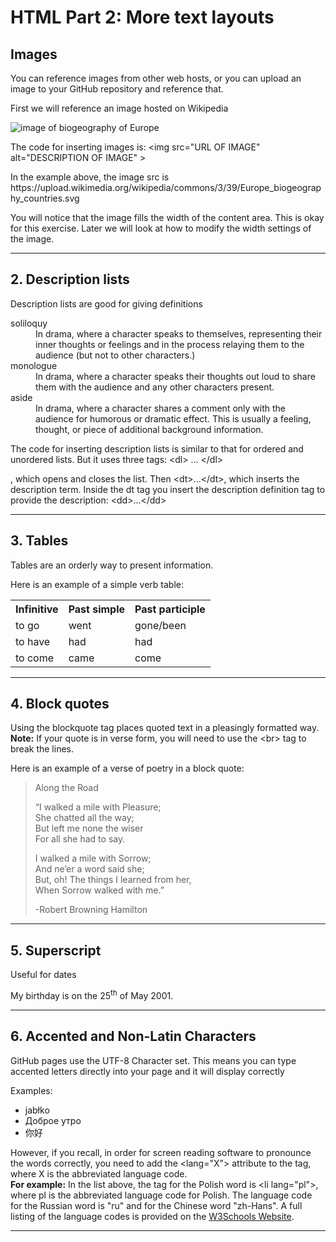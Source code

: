 <h1>HTML Part 2: More text layouts</h1>
<h2>Images</h2>
<p>You can reference images from other web hosts, or you can upload an image to your GitHub repository and reference that.<p>
<p>First we will reference an image hosted on Wikipedia</p>
<img src="https://upload.wikimedia.org/wikipedia/commons/3/39/Europe_biogeography_countries.svg" alt="image of biogeography of Europe">
<p>The code for inserting images is: &lt;img src="URL OF IMAGE" alt="DESCRIPTION OF IMAGE" &gt;</p>
<p>In the example above, the image src is https://upload.wikimedia.org/wikipedia/commons/3/39/Europe_biogeography_countries.svg </p>
<p>You will notice that the image fills the width of the content area. This is okay for this exercise. Later we will look at how to modify the width settings of the image.</p>

<hr>

<h2>2. Description lists</h2>
<p>Description lists are good for giving definitions</p>
<dl>
  <dt>soliloquy</dt>
  <dd>In drama, where a character speaks to themselves, representing their inner thoughts or feelings and in the process relaying them to the audience (but not to other characters.)</dd>
  <dt>monologue</dt>
  <dd>In drama, where a character speaks their thoughts out loud to share them with the audience and any other characters present.</dd>
  <dt>aside</dt>
  <dd>In drama, where a character shares a comment only with the audience for humorous or dramatic effect. This is usually a feeling, thought, or piece of additional background information.</dd>
</dl>
<p>The code for inserting description lists is similar to that for ordered and unordered lists. But it uses three tags: &lt;dl&gt; ... &lt;/dl&gt;</p>, which opens and closes the list. Then &lt;dt&gt;...&lt;/dt&gt;, which inserts the description term. Inside the dt tag you insert the description definition tag to provide the description: &lt;dd&gt;...&lt;/dd&gt;</p>

<hr>
<h2>3. Tables</h2>
<p>Tables are an orderly way to present information.</p>
<p>Here is an example of a simple verb table:</p>
<table>
  <tr><th>Infinitive</th><th>Past simple</th><th>Past participle</th></tr>
  <tr>
    <td>to go</td><td>went</td><td>gone/been</td>
  </tr>
   <tr>
    <td>to have</td><td>had</td><td>had</td>
  </tr>
  <tr>
    <td>to come</td><td>came</td><td>come</td>
  </tr>
  </table>
  

<hr>

<h2>4. Block quotes</h2>
<p>Using the blockquote tag places quoted text in a pleasingly formatted way. <b>Note:</b> If your quote is in verse form, you will need to use the &lt;br&gt; tag to break the lines.</p>
<p>Here is an example of a verse of poetry in a block quote:</p>

<blockquote cite="https://en.wikipedia.org/wiki/To_be,_or_not_to_be">
  <p>Along the Road</p>
  <p>
    &ldquo;I walked a mile with Pleasure;<br>
    She chatted all the way;<br>
    But left me none the wiser<br>
    For all she had to say.
  </p>
  <p>I walked a mile with Sorrow;<br>
    And ne’er a word said she;<br>
    But, oh! The things I learned from her,<br>
    When Sorrow walked with me.&rdquo;
    </p>
  <p>-Robert Browning Hamilton</p>
</blockquote>
<hr>

<h2>5. Superscript</h2>
<p>Useful for dates</p>
<p>My birthday is on the 25<sup>th</sup> of May 2001.</p>
<hr>

<h2>6. Accented and Non-Latin Characters</h2>
<p>GitHub pages use the UTF-8 Character set. This means you can type accented letters directly into your page and it will display correctly</p>
<p>Examples:</p>
<ul>
    <li lang="pl">jabłko</li>
    <li lang="ru">Доброе утро</li>
    <li lang="zh-Hans">你好</li>
</ul>
<p>However, if you recall, in order for screen reading software to pronounce the words correctly, you need to add the &lt;lang="X"&gt; attribute to the tag, where X is the abbreviated language code.<br>
  <b>For example:</b> In the list above, the tag for the Polish word is &lt;li lang="pl"&gt;, where pl is the abbreviated language code for Polish. The language code for the Russian word is "ru" and for the Chinese word "zh-Hans". A full listing of the language codes is provided on the <a href="https://www.w3schools.com/tags/ref_language_codes.asp">W3Schools Website</a>.
</p>

<hr>

